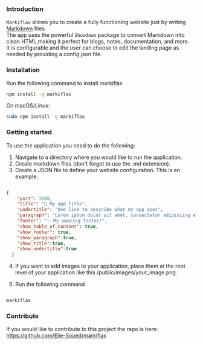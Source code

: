 ### Introduction

`Markiflax` allows you to create a fully functioning website just by writing [Markdown](https://www.markdownguide.org/) files.  
The app uses the powerful `Showdown` package to convert Markdown into clean HTML,making it perfect for blogs, notes, documentation, and more.  
It is configurable and the user can choose to edit the landing page as needed by providing a config.json file.
        
        
### Installation

Run the following command to install markiflax

```bash
npm install -g markiflax

```
On macOS/Linux:

```bash
sudo npm install -g markiflax

```

### Getting started

To use the application you need to do the following:

1. Navigate to a directory where you would like to run the application.
2. Create markdown files (don't forget to use the .md extension).
3. Create a JSON file to define your website configuration. This is an example:

```json

{
    "port": 3000,
    "title": "📝 My app title",
    "undertitle": "One line to describe what my app does",
    "paragraph": "Lorem ipsum dolor sit amet, consectetur adipiscing elit. Sed do eiusmod tempor incididunt ut labore et dolore magna aliqua. Ut enim ad minim veniam, quis nostrud exercitation ullamco laboris nisi ut aliquip ex ea commodo consequat. Duis aute irure dolor in reprehenderit in voluptate velit esse cillum dolore eu fugiat nulla pariatur. Excepteur sint occaecat cupidatat non proident, sunt in culpa qui officia deserunt mollit anim id est laborum.",
    "footer": "✨ My amazing footer!",
    "show_table_of_content": true,
    "show_footer": true,
    "show_paragraph":true,
    "show_title":true,
    "show_undertitle":true
  }
```


4. If you want to add images to your application, place them at the root level of your application like this /public/images/your_image.png.  

5. Run the following command

```bash

markiflax

```


### Contribute


If you would like to contribute to this project the repo is here: https://github.com/Elie-Soued/markiflax